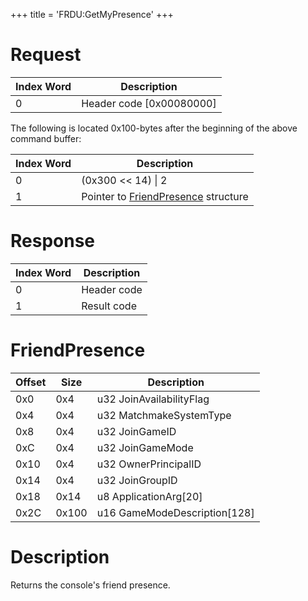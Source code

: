 +++
title = 'FRDU:GetMyPresence'
+++

# Request

| Index Word | Description                |
|------------|----------------------------|
| 0          | Header code \[0x00080000\] |

The following is located 0x100-bytes after the beginning of the above
command buffer:

| Index Word | Description                                                                         |
|------------|-------------------------------------------------------------------------------------|
| 0          | (0x300 \<\< 14) \| 2                                                                |
| 1          | Pointer to [FriendPresence](FRDU:GetMyPresence#friendpresence "wikilink") structure |

# Response

| Index Word | Description |
|------------|-------------|
| 0          | Header code |
| 1          | Result code |

# FriendPresence

| Offset | Size  | Description                    |
|--------|-------|--------------------------------|
| 0x0    | 0x4   | u32 JoinAvailabilityFlag       |
| 0x4    | 0x4   | u32 MatchmakeSystemType        |
| 0x8    | 0x4   | u32 JoinGameID                 |
| 0xC    | 0x4   | u32 JoinGameMode               |
| 0x10   | 0x4   | u32 OwnerPrincipalID           |
| 0x14   | 0x4   | u32 JoinGroupID                |
| 0x18   | 0x14  | u8 ApplicationArg\[20\]        |
| 0x2C   | 0x100 | u16 GameModeDescription\[128\] |

# Description

Returns the console's friend presence.
